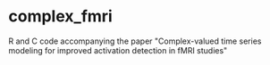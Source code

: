 # complex_fmri
R and C code accompanying the paper "Complex-valued time series modeling for improved activation detection in fMRI studies"
